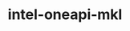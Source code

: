 ---
title: "intel-oneapi-mkl"
layout: cache
categories: [package, v0.23.0]
meta: {"versions": ["2024.2.2"], "compilers": ["gcc@=11.4.0", "gcc@=12.4.0", "gcc@=13.2.0", "oneapi@=2024.1.0", "oneapi@=2024.2.1"], "oss": ["amzn2", "ubuntu22.04", "ubuntu24.04"], "platforms": ["linux"], "targets": ["x86_64_v3", "x86_64_v4"], "stacks": ["aws-pcluster-x86_64_v4", "e4s", "e4s-oneapi", "ml-linux-x86_64-cpu", "ml-linux-x86_64-cuda", "root"], "num_specs": 8, "num_specs_by_stack": {"aws-pcluster-x86_64_v4": 4, "root": 8, "e4s": 1, "e4s-oneapi": 1, "ml-linux-x86_64-cuda": 1, "ml-linux-x86_64-cpu": 1}}
spec_details: [{"hash": "lkqiwkl7nrqrexsdkk4jqqpvyu7gx5l3", "compiler": "gcc@=12.4.0", "versions": ["2024.2.2"], "os": "amzn2", "platform": "linux", "target": "x86_64_v3", "variants": ["build_system=generic", "~cluster", "+envmods", "~gfortran", "~ilp64", "mpi_family=none", "+shared", "threads=none"], "stacks": ["aws-pcluster-x86_64_v4", "root"], "size": "-", "tarball": "https://binaries.spack.io/v0.23.0/build_cache/linux-amzn2-x86_64_v3/gcc-12.4.0/intel-oneapi-mkl-2024.2.2/linux-amzn2-x86_64_v3-gcc-12.4.0-intel-oneapi-mkl-2024.2.2-lkqiwkl7nrqrexsdkk4jqqpvyu7gx5l3.spack"}, {"hash": "yg7gfehkljstginpjqu2amtlqiqt4xsf", "compiler": "oneapi@=2024.1.0", "versions": ["2024.2.2"], "os": "amzn2", "platform": "linux", "target": "x86_64_v3", "variants": ["build_system=generic", "~cluster", "+envmods", "~gfortran", "~ilp64", "mpi_family=none", "+shared", "threads=none"], "stacks": ["aws-pcluster-x86_64_v4", "root"], "size": "-", "tarball": "https://binaries.spack.io/v0.23.0/build_cache/linux-amzn2-x86_64_v3/oneapi-2024.1.0/intel-oneapi-mkl-2024.2.2/linux-amzn2-x86_64_v3-oneapi-2024.1.0-intel-oneapi-mkl-2024.2.2-yg7gfehkljstginpjqu2amtlqiqt4xsf.spack"}, {"hash": "utjgwttnfshvkxru5qsyy6tvxk42ywve", "compiler": "gcc@=12.4.0", "versions": ["2024.2.2"], "os": "amzn2", "platform": "linux", "target": "x86_64_v4", "variants": ["build_system=generic", "~cluster", "+envmods", "~gfortran", "~ilp64", "mpi_family=none", "+shared", "threads=none"], "stacks": ["aws-pcluster-x86_64_v4", "root"], "size": "-", "tarball": "https://binaries.spack.io/v0.23.0/build_cache/linux-amzn2-x86_64_v4/gcc-12.4.0/intel-oneapi-mkl-2024.2.2/linux-amzn2-x86_64_v4-gcc-12.4.0-intel-oneapi-mkl-2024.2.2-utjgwttnfshvkxru5qsyy6tvxk42ywve.spack"}, {"hash": "n7gvo6eml2bjmtegxjxiidci7szrpzzy", "compiler": "oneapi@=2024.1.0", "versions": ["2024.2.2"], "os": "amzn2", "platform": "linux", "target": "x86_64_v4", "variants": ["build_system=generic", "~cluster", "+envmods", "~gfortran", "~ilp64", "mpi_family=none", "+shared", "threads=none"], "stacks": ["aws-pcluster-x86_64_v4", "root"], "size": "-", "tarball": "https://binaries.spack.io/v0.23.0/build_cache/linux-amzn2-x86_64_v4/oneapi-2024.1.0/intel-oneapi-mkl-2024.2.2/linux-amzn2-x86_64_v4-oneapi-2024.1.0-intel-oneapi-mkl-2024.2.2-n7gvo6eml2bjmtegxjxiidci7szrpzzy.spack"}, {"hash": "g22246qfjniiwab5hotob6dg2lr2xszx", "compiler": "gcc@=11.4.0", "versions": ["2024.2.2"], "os": "ubuntu22.04", "platform": "linux", "target": "x86_64_v3", "variants": ["build_system=generic", "~cluster", "+envmods", "~gfortran", "~ilp64", "mpi_family=none", "+shared", "threads=none"], "stacks": ["e4s", "root"], "size": "-", "tarball": "https://binaries.spack.io/v0.23.0/build_cache/linux-ubuntu22.04-x86_64_v3/gcc-11.4.0/intel-oneapi-mkl-2024.2.2/linux-ubuntu22.04-x86_64_v3-gcc-11.4.0-intel-oneapi-mkl-2024.2.2-g22246qfjniiwab5hotob6dg2lr2xszx.spack"}, {"hash": "awgl3fjgn6jtrfqo2up6ufl5dmmpp7l5", "compiler": "oneapi@=2024.2.1", "versions": ["2024.2.2"], "os": "ubuntu22.04", "platform": "linux", "target": "x86_64_v3", "variants": ["build_system=generic", "~cluster", "+envmods", "~gfortran", "~ilp64", "mpi_family=none", "+shared", "threads=none"], "stacks": ["root", "e4s-oneapi"], "size": "-", "tarball": "https://binaries.spack.io/v0.23.0/build_cache/linux-ubuntu22.04-x86_64_v3/oneapi-2024.2.1/intel-oneapi-mkl-2024.2.2/linux-ubuntu22.04-x86_64_v3-oneapi-2024.2.1-intel-oneapi-mkl-2024.2.2-awgl3fjgn6jtrfqo2up6ufl5dmmpp7l5.spack"}, {"hash": "fbyorujk3j5squysahundmix7o7b3vui", "compiler": "gcc@=13.2.0", "versions": ["2024.2.2"], "os": "ubuntu24.04", "platform": "linux", "target": "x86_64_v3", "variants": ["build_system=generic", "~cluster", "+envmods", "~gfortran", "~ilp64", "mpi_family=none", "+shared", "threads=none"], "stacks": ["root", "ml-linux-x86_64-cuda"], "size": "-", "tarball": "https://binaries.spack.io/v0.23.0/build_cache/linux-ubuntu24.04-x86_64_v3/gcc-13.2.0/intel-oneapi-mkl-2024.2.2/linux-ubuntu24.04-x86_64_v3-gcc-13.2.0-intel-oneapi-mkl-2024.2.2-fbyorujk3j5squysahundmix7o7b3vui.spack"}, {"hash": "qrtmeoudqsvwwkmxne6unduout4hoxvg", "compiler": "gcc@=13.2.0", "versions": ["2024.2.2"], "os": "ubuntu24.04", "platform": "linux", "target": "x86_64_v3", "variants": ["build_system=generic", "~cluster", "+envmods", "~gfortran", "~ilp64", "mpi_family=none", "+shared", "threads=none"], "stacks": ["root", "ml-linux-x86_64-cpu"], "size": "-", "tarball": "https://binaries.spack.io/v0.23.0/build_cache/linux-ubuntu24.04-x86_64_v3/gcc-13.2.0/intel-oneapi-mkl-2024.2.2/linux-ubuntu24.04-x86_64_v3-gcc-13.2.0-intel-oneapi-mkl-2024.2.2-qrtmeoudqsvwwkmxne6unduout4hoxvg.spack"}]
---